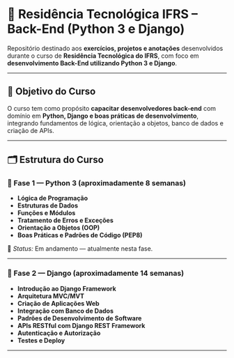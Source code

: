 # 🧠 Residência Tecnológica IFRS – Back-End (Python 3 e Django)

Repositório destinado aos **exercícios, projetos e anotações** desenvolvidos durante o curso de **Residência Tecnológica do IFRS**, com foco em **desenvolvimento Back-End utilizando Python 3 e Django**.

---

## 🎯 Objetivo do Curso

O curso tem como propósito **capacitar desenvolvedores back-end** com domínio em **Python, Django e boas práticas de desenvolvimento**, integrando fundamentos de lógica, orientação a objetos, banco de dados e criação de APIs.

---

## 🗂 Estrutura do Curso

### 🔹 Fase 1 — Python 3 (aproximadamente 8 semanas)
- **Lógica de Programação**
- **Estruturas de Dados**
- **Funções e Módulos**
- **Tratamento de Erros e Exceções**
- **Orientação a Objetos (OOP)**
- **Boas Práticas e Padrões de Código (PEP8)**

📍 *Status:* Em andamento — atualmente nesta fase.

---

### 🔹 Fase 2 — Django (aproximadamente 14 semanas)
- **Introdução ao Django Framework**
- **Arquitetura MVC/MVT**
- **Criação de Aplicações Web**
- **Integração com Banco de Dados**
- **Padrões de Desenvolvimento de Software**
- **APIs RESTful com Django REST Framework**
- **Autenticação e Autorização**
- **Testes e Deploy**

---




